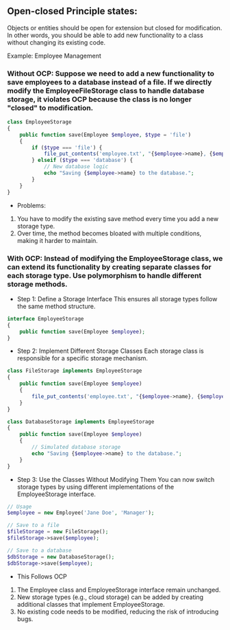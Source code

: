 ## Open-closed Principle states:

Objects or entities should be open for extension but closed for modification. In other words, you should be able to add new functionality to a class without changing its existing code.

Example: Employee Management
### Without OCP: Suppose we need to add a new functionality to save employees to a database instead of a file. If we directly modify the EmployeeFileStorage class to handle database storage, it violates OCP because the class is no longer "closed" to modification.

```php
class EmployeeStorage
{
    public function save(Employee $employee, $type = 'file')
    {
        if ($type === 'file') {
            file_put_contents('employee.txt', "{$employee->name}, {$employee->position}");
        } elseif ($type === 'database') {
            // New database logic
            echo "Saving {$employee->name} to the database.";
        }
    }
}
```
- Problems:
1. You have to modify the existing save method every time you add a new storage type.
2. Over time, the method becomes bloated with multiple conditions, making it harder to maintain.

### With OCP: Instead of modifying the EmployeeStorage class, we can extend its functionality by creating separate classes for each storage type. Use polymorphism to handle different storage methods.

- Step 1: Define a Storage Interface This ensures all storage types follow the same method structure.

```php
interface EmployeeStorage
{
    public function save(Employee $employee);
}
```
- Step 2: Implement Different Storage Classes Each storage class is responsible for a specific storage mechanism.

```php
class FileStorage implements EmployeeStorage
{
    public function save(Employee $employee)
    {
        file_put_contents('employee.txt', "{$employee->name}, {$employee->position}");
    }
}

class DatabaseStorage implements EmployeeStorage
{
    public function save(Employee $employee)
    {
        // Simulated database storage
        echo "Saving {$employee->name} to the database.";
    }
}
```
- Step 3: Use the Classes Without Modifying Them You can now switch storage types by using different implementations of the EmployeeStorage interface.

```php
// Usage
$employee = new Employee('Jane Doe', 'Manager');

// Save to a file
$fileStorage = new FileStorage();
$fileStorage->save($employee);

// Save to a database
$dbStorage = new DatabaseStorage();
$dbStorage->save($employee);
```
- This Follows OCP
1. The Employee class and EmployeeStorage interface remain unchanged.
2. New storage types (e.g., cloud storage) can be added by creating additional classes that implement EmployeeStorage.
3. No existing code needs to be modified, reducing the risk of introducing bugs.